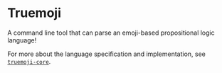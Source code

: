 # Truemoji

A command line tool that can parse an emoji-based propositional logic language!

For more about the language specification and implementation, see [`truemoji-core`](https://docs.rs/truemoji-core/0.1.0/truemoji_core/).
